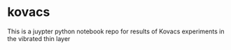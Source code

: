 # kovacs
This is a juypter python notebook repo for results of Kovacs experiments in the vibrated thin layer
